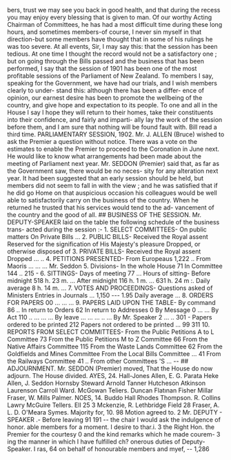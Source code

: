 bers, trust we may see you back in good health, and that during the recess you may enjoy every blessing that is given to man. Of our worthy Acting Chairman of Committees, he has had a most difficult time during these long hours, and sometimes members-of course, I never sin myself in that direction-but some members have thought that in some of his rulings he was too severe. At all events, Sir, I may say this: that the session has been tedious. At one time I thought the record would not be a satisfactory one ; but on going through the Bills passed and the business that has been performed, I say that the session of 1901 has been one of the most profitable sessions of the Parliament of New Zealand. To members I say, speaking for the Government, we have had our trials, and I wish members clearly to under- stand this: although there has been a differ- ence of opinion, our earnest desire has been to promote the wellbeing of the country, and give hope and expectation to its people. To one and all in the House I say I hope they will return to their homes, take their constituents into their confidence, and fairly and imparti- ally lay the work of the session before them, and I am sure that nothing will be found fault with. Bill read a third time. PARLIAMENTARY SESSION, 1902. Mr. J. ALLEN (Bruce) wished to ask the Premier a question without notice. There was a vote on the estimates to enable the Premier to proceed to the Coronation in June next. He would like to know what arrangements had been made about the meeting of Parliament next year. Mr. SEDDON (Premier) said that, as far as the Government saw, there would be no neces- sity for any alteration next year. It had been suggested that an early session should be held, but members did not seem to fall in with the view ; and he was satisfied that if he did go Home on that auspicious occasion his colleagues would be well able to satisfactorily carry on the business of the country. When he returned he trusted that his services would tend to the ad- vancement of the country and the good of all. ## BUSINESS OF THE SESSION. Mr. DEPUTY-SPEAKER laid on the table the following schedule of the business trans- acted during the session :- 1\. SELECT COMMITTEES- On public matters On Private Bills ... 2\. PUBLIC BILLS- Received the Royal assent Reserved for the signification of His Majesty's pleasure Dropped, or otherwise disposed of 3\. PRIVATE BILLS- Received the Royal assent Dropped ... .. 4\. PETITIONS PRESENTED- From Europeaus 1,222 .. From Maoris ... ... ... Mr. Seddon 5. Divisions- In the whole House 71 In Committee 144 .. 215 - 6. SITTINGS- Days of meeting 77 ... Hours of sitting- Before midnight 518 h. 23 m. ... After midnight 116 h. 1 m. ... 631 h. 24 m :. Daily average 8 h. 14 m. ... 7\. VOTES AND PROCEEDINGS- Questions asked of Ministers Entries in Journals ... 1,150 --- 1.95 Daily average ... 8\. ORDERS FOR PAPERS 00 ... ... ... 9. PAPERS LAID UPON THE TABLE- By command 86 .. In return to Orders 62 In return to Addresses 0 By Message 0 ... ... By Act 110 .. ... ... ... By leave ... ... ... .. ... By Mr. Speaker 2 ... .. 301 - Papers ordered to be printed 212 Papers not ordered to be printed ... 99 311 10\. REPORTS FROM SELECT COMMITTEES- From the Public Petitions A to L Committee 73 From the Public Petitions M to Z Committee 66 From the Native Affairs Committee 115 From the Waste Lands Committee 62 From the Goldfields and Mines Committee From the Local Bills Committee ... 41 From the Railways Committee 41 .. From other Committees 'S ... -- ## ADJOURNMENT. Mr. SEDDON (Premier) moved, That the House do now adjourn. The House divided. AYES, 24. Hall-Jones Allen, E. G. Parata Heke Allen, J. Seddon Hornsby Steward Arnold Tanner Hutcheson Atkinson Laurenson Carroll Ward. McGowan Teliers. Duncan Flatınan Fisher Millar Fraser, W. Mills Palmer. NOES, 14. Buddo Hall Rhodes Thompson. R. Collins Lawry McGuire Tellers. Ell 25 3 Mckenzie, R. Lethbridge Field 28 Fraser, A. L. D. O'Meara Symes. Majority for, 10. 98 Motion agreed to. 2 Mr. DEPUTY - SPEAKER .- Before leaving 91 191 \-- the chair I would ask the indulgence of honor. able members for a moment. I desire to thar.i. 3 the Right Hon. the Premier for the courtesy 0 and the kind remarks which he made courem- 3 ing the manner in which I have fulfilled ch? onerous duties of Deputy-Speaker. I ras, 64 on behalf of honourable members and myef, \-- 1,286 